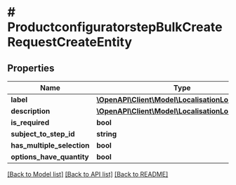 # # ProductconfiguratorstepBulkCreateRequestCreateEntity


## Properties 


Name | Type | Description | Notes
------------ | ------------- | ------------- | -------------
**label**| [**\OpenAPI\Client\Model\LocalisationLocalizedText**](LocalisationLocalizedText.md) |   | [optional]
**description**| [**\OpenAPI\Client\Model\LocalisationLocalizedText**](LocalisationLocalizedText.md) |   | [optional]
**is_required**| **bool** |   | [optional]
**subject_to_step_id**| **string** |   | [optional]
**has_multiple_selection**| **bool** |   | [optional]
**options_have_quantity**| **bool** |   | [optional]


[[Back to Model list]](../../README.md#models) [[Back to API list]](../../README.md#endpoints) [[Back to README]](../../README.md)

